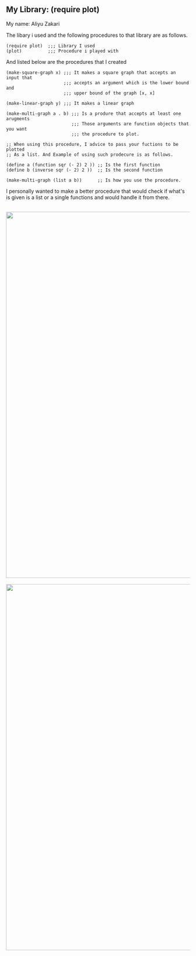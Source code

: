 

## My Library: (require plot)
My name: Aliyu Zakari

The libary i used and the following procedures to that library are as follows.

```
(require plot)  ;;; Library I used
(plot)          ;;; Procedure i played with

```

And listed below are the procedures that I created
```
(make-square-graph x) ;;; It makes a square graph that accepts an input that 
                      ;;; accepts an argument which is the lower bound and 
                      ;;; upper bound of the graph [x, x]

(make-linear-graph y) ;;; It makes a linear graph

(make-multi-graph a . b) ;;; Is a produre that accepts at least one arugments
                         ;;; Those arguments are function objects that you want
                         ;;; the procedure to plot. 

;; When using this procedure, I advice to pass your fuctions to be plotted
;; As a list. And Example of using such prodecure is as follows.

(define a (function sqr (- 2) 2 )) ;; Is the first function 
(define b (inverse sqr (- 2) 2 ))  ;; Is the second function

(make-multi-graph (list a b))      ;; Is how you use the procedure.

```

I personally wanted to make a better procedure 
that would check if what's is given is a list
or a single functions and would handle it from there.

<br>
<img height="1000" src="https://github.com/ABZaxxon/FP1/blob/master/FP2_Souce_Code.png"/>
<br>

<br>
<img height="1000" src="https://github.com/ABZaxxon/FP1/blob/master/FP2_Output_Picture.png"/>
<br>
